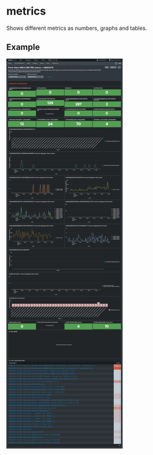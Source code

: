 # metrics

Shows different metrics as numbers, graphs and tables.

## Example

![dashboard_metrics.png](dashboard_metrics.png)
